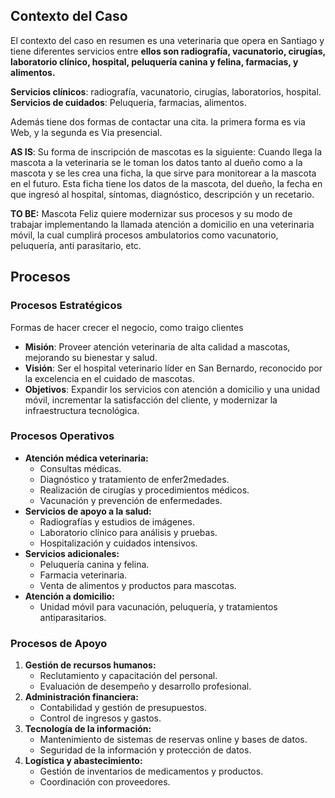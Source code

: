 ## Contexto del Caso

El contexto del caso en resumen es una veterinaria que opera en Santiago y tiene diferentes servicios entre **ellos son radiografía, vacunatorio, cirugías, laboratorio clínico, hospital, peluquería canina y felina, farmacias, y alimentos.**

**Servicios clínicos**: radiografía, vacunatorio, cirugías, laboratorios, hospital.
**Servicios de cuidados**: Peluqueria, farmacias, alimentos.

Además tiene dos formas de contactar una cita. la primera forma es via Web, y la segunda es Via presencial.

**AS IS**: Su forma de inscripción de mascotas es la siguiente: Cuando llega la mascota a la veterinaria se le toman los datos tanto al dueño como a la mascota y se les crea una ficha, la que sirve para monitorear a la mascota en el futuro. Esta ficha tiene los datos de la mascota, del dueño, la fecha en que ingresó al hospital, síntomas, diagnóstico, descripción y un recetario.

**TO BE:** Mascota Feliz quiere modernizar sus procesos y su modo de trabajar implementando la llamada atención a domicilio en una veterinaria móvil, la cual cumplirá procesos ambulatorios como vacunatorio, peluquería, anti parasitario, etc.


## Procesos
### Procesos Estratégicos
Formas de hacer crecer el negocio, como traigo clientes
- **Misión**: Proveer atención veterinaria de alta calidad a mascotas, mejorando su bienestar y salud.
- **Visión**: Ser el hospital veterinario líder en San Bernardo, reconocido por la excelencia en el cuidado de mascotas.
- **Objetivos**: Expandir los servicios con atención a domicilio y una unidad móvil, incrementar la satisfacción del cliente, y modernizar la infraestructura tecnológica.

### Procesos Operativos
- **Atención médica veterinaria:**
    - Consultas médicas.
    - Diagnóstico y tratamiento de enfer2medades.
    - Realización de cirugías y procedimientos médicos.
    - Vacunación y prevención de enfermedades.
- **Servicios de apoyo a la salud:**
    - Radiografías y estudios de imágenes.
    - Laboratorio clínico para análisis y pruebas.
    - Hospitalización y cuidados intensivos.
- **Servicios adicionales:**
    - Peluquería canina y felina.
    - Farmacia veterinaria.
    - Venta de alimentos y productos para mascotas.
- **Atención a domicilio:**
    - Unidad móvil para vacunación, peluquería, y tratamientos antiparasitarios.

### Procesos de Apoyo
1. **Gestión de recursos humanos:**
    - Reclutamiento y capacitación del personal.
    - Evaluación de desempeño y desarrollo profesional.
2. **Administración financiera:**
    - Contabilidad y gestión de presupuestos.
    - Control de ingresos y gastos.
3. **Tecnología de la información:**
    - Mantenimiento de sistemas de reservas online y bases de datos.
    - Seguridad de la información y protección de datos.
4. **Logística y abastecimiento:**
    - Gestión de inventarios de medicamentos y productos.
    - Coordinación con proveedores.



